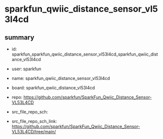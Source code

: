 # sparkfun_qwiic_distance_sensor_vl53l4cd
 
## summary 
* id: sparkfun_sparkfun_qwiic_distance_sensor_vl53l4cd_sparkfun_qwiic_distance_vl53l4cd
* user: sparkfun
* name: sparkfun_qwiic_distance_sensor_vl53l4cd
* board: sparkfun_qwiic_distance_vl53l4cd
* repo: https://github.com/sparkfun/SparkFun_Qwiic_Distance_Sensor-VL53L4CD



* src_file_repo_sch: 
* src_file_repo_sch_link: https://github.com/sparkfun/SparkFun_Qwiic_Distance_Sensor-VL53L4CD/tree/main/






